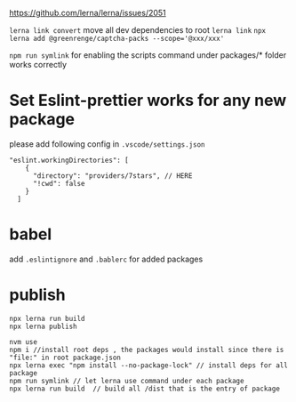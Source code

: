 https://github.com/lerna/lerna/issues/2051

`lerna link convert` move all dev dependencies to root
`lerna link`
`npx lerna add @greenrenge/captcha-packs --scope='@xxx/xxx'`

`npm run symlink` for enabling the scripts command under packages/\* folder works correctly

# Set Eslint-prettier works for any new package

please add following config in `.vscode/settings.json`

```
"eslint.workingDirectories": [
    {
      "directory": "providers/7stars", // HERE
      "!cwd": false
    }
  ]
```

# babel

add `.eslintignore` and `.bablerc` for added packages

# publish

```
npx lerna run build
npx lerna publish
```

```
nvm use
npm i //install root deps , the packages would install since there is "file:" in root package.json
npx lerna exec "npm install --no-package-lock" // install deps for all package
npm run symlink // let lerna use command under each package
npx lerna run build  // build all /dist that is the entry of package
```